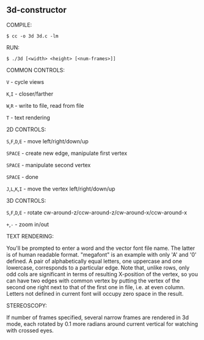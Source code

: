 ## 3d-constructor

COMPILE:

`$ cc -o 3d 3d.c -lm`

RUN:

`$ ./3d [<width> <height> [<num-frames>]]`

COMMON CONTROLS:

`V` - cycle views

`K`,`I` - closer/farther

`W`,`R` - write to file, read from file

`T` - text rendering

2D CONTROLS:

`S`,`F`,`D`,`E` - move left/right/down/up

`SPACE` - create new edge, manipulate first vertex

`SPACE` - manipulate second vertex

`SPACE` - done

`J`,`L`,`K`,`I` - move the vertex left/right/down/up

3D CONTROLS:

`S`,`F`,`D`,`E` - rotate cw-around-z/ccw-around-z/cw-around-x/ccw-around-x

`+`,`-` - zoom in/out

TEXT RENDERING:

You'll be prompted to enter a word and the vector font file name. The latter is of human readable format. "megafont" is an example with only 'A' and '0' defined. A pair of alphabetically equal letters, one uppercase and one lowercase, corresponds to a particular edge. Note that, unlike rows, only odd cols are significant in terms of resulting X-position of the vertex, so you can have two edges with common vertex by putting the vertex of the second one right next to that of the first one in file, i.e. at even column. Letters not defined in current font will occupy zero space in the result.

STEREOSCOPY:

If number of frames specified, several narrow frames are rendered in 3d mode, each rotated by 0.1 more radians around current vertical for watching with crossed eyes.
